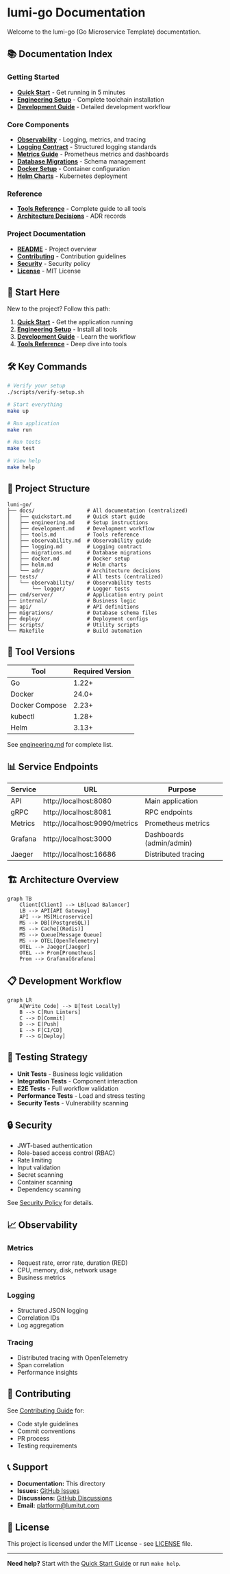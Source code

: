# lumi-go Documentation

Welcome to the lumi-go (Go Microservice Template) documentation.

## 📚 Documentation Index

### Getting Started
- **[Quick Start](./quickstart.md)** - Get running in 5 minutes
- **[Engineering Setup](./engineering.md)** - Complete toolchain installation
- **[Development Guide](./development.md)** - Detailed development workflow

### Core Components
- **[Observability](./observability.md)** - Logging, metrics, and tracing
- **[Logging Contract](./logging.md)** - Structured logging standards
- **[Metrics Guide](./metrics.md)** - Prometheus metrics and dashboards
- **[Database Migrations](./migrations.md)** - Schema management
- **[Docker Setup](./docker.md)** - Container configuration
- **[Helm Charts](./helm.md)** - Kubernetes deployment

### Reference
- **[Tools Reference](./tools.md)** - Complete guide to all tools
- **[Architecture Decisions](./adr/)** - ADR records

### Project Documentation
- **[README](../README.md)** - Project overview
- **[Contributing](../CONTRIBUTING.md)** - Contribution guidelines
- **[Security](../SECURITY.md)** - Security policy
- **[License](../LICENSE)** - MIT License

## 🚀 Start Here

New to the project? Follow this path:

1. **[Quick Start](./quickstart.md)** - Get the application running
2. **[Engineering Setup](./engineering.md)** - Install all tools
3. **[Development Guide](./development.md)** - Learn the workflow
4. **[Tools Reference](./tools.md)** - Deep dive into tools

## 🛠️ Key Commands

```bash
# Verify your setup
./scripts/verify-setup.sh

# Start everything
make up

# Run application
make run

# Run tests
make test

# View help
make help
```

## 📂 Project Structure

```
lumi-go/
├── docs/                 # All documentation (centralized)
│   ├── quickstart.md     # Quick start guide
│   ├── engineering.md    # Setup instructions
│   ├── development.md    # Development workflow
│   ├── tools.md          # Tools reference
│   ├── observability.md  # Observability guide
│   ├── logging.md        # Logging contract
│   ├── migrations.md     # Database migrations
│   ├── docker.md         # Docker setup
│   ├── helm.md           # Helm charts
│   └── adr/              # Architecture decisions
├── tests/                # All tests (centralized)
│   └── observability/    # Observability tests
│       └── logger/       # Logger tests
├── cmd/server/           # Application entry point
├── internal/             # Business logic
├── api/                  # API definitions
├── migrations/           # Database schema files
├── deploy/               # Deployment configs
├── scripts/              # Utility scripts
└── Makefile              # Build automation
```

## 🔧 Tool Versions

| Tool | Required Version |
|------|-----------------|
| Go | 1.22+ |
| Docker | 24.0+ |
| Docker Compose | 2.23+ |
| kubectl | 1.28+ |
| Helm | 3.13+ |

See [engineering.md](./engineering.md) for complete list.

## 📊 Service Endpoints

| Service | URL | Purpose |
|---------|-----|---------|
| API | http://localhost:8080 | Main application |
| gRPC | http://localhost:8081 | RPC endpoints |
| Metrics | http://localhost:9090/metrics | Prometheus metrics |
| Grafana | http://localhost:3000 | Dashboards (admin/admin) |
| Jaeger | http://localhost:16686 | Distributed tracing |

## 🏗️ Architecture Overview

```mermaid
graph TB
    Client[Client] --> LB[Load Balancer]
    LB --> API[API Gateway]
    API --> MS[Microservice]
    MS --> DB[(PostgreSQL)]
    MS --> Cache[(Redis)]
    MS --> Queue[Message Queue]
    MS --> OTEL[OpenTelemetry]
    OTEL --> Jaeger[Jaeger]
    OTEL --> Prom[Prometheus]
    Prom --> Grafana[Grafana]
```

## 📋 Development Workflow

```mermaid
graph LR
    A[Write Code] --> B[Test Locally]
    B --> C[Run Linters]
    C --> D[Commit]
    D --> E[Push]
    E --> F[CI/CD]
    F --> G[Deploy]
```

## 🧪 Testing Strategy

- **Unit Tests** - Business logic validation
- **Integration Tests** - Component interaction
- **E2E Tests** - Full workflow validation
- **Performance Tests** - Load and stress testing
- **Security Tests** - Vulnerability scanning

## 🔒 Security

- JWT-based authentication
- Role-based access control (RBAC)
- Rate limiting
- Input validation
- Secret scanning
- Container scanning
- Dependency scanning

See [Security Policy](../SECURITY.md) for details.

## 📈 Observability

### Metrics
- Request rate, error rate, duration (RED)
- CPU, memory, disk, network usage
- Business metrics

### Logging
- Structured JSON logging
- Correlation IDs
- Log aggregation

### Tracing
- Distributed tracing with OpenTelemetry
- Span correlation
- Performance insights

## 🤝 Contributing

See [Contributing Guide](../CONTRIBUTING.md) for:
- Code style guidelines
- Commit conventions
- PR process
- Testing requirements

## 📞 Support

- **Documentation:** This directory
- **Issues:** [GitHub Issues](https://github.com/lumitut/lumi-go/issues)
- **Discussions:** [GitHub Discussions](https://github.com/lumitut/lumi-go/discussions)
- **Email:** platform@lumitut.com

## 📝 License

This project is licensed under the MIT License - see [LICENSE](../LICENSE) file.

---

**Need help?** Start with the [Quick Start Guide](./quickstart.md) or run `make help`.
